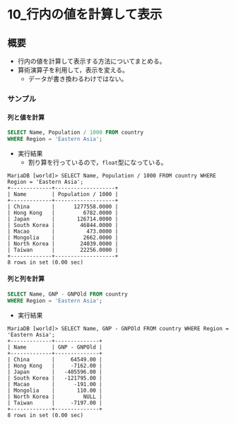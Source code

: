 10\_行内の値を計算して表示
===

## 概要

- 行内の値を計算して表示する方法についてまとめる。
- 算術演算子を利用して，表示を変える。
  - データが書き換わるわけではない。

### サンプル

#### 列と値を計算

```SQL
SELECT Name, Population / 1000 FROM country 
WHERE Region = 'Eastern Asia';
```

- 実行結果
  - 割り算を行っているので，`float`型になっている。

```
MariaDB [world]> SELECT Name, Population / 1000 FROM country WHERE Region = 'Eastern Asia';
+-------------+-------------------+
| Name        | Population / 1000 |
+-------------+-------------------+
| China       |      1277558.0000 |
| Hong Kong   |         6782.0000 |
| Japan       |       126714.0000 |
| South Korea |        46844.0000 |
| Macao       |          473.0000 |
| Mongolia    |         2662.0000 |
| North Korea |        24039.0000 |
| Taiwan      |        22256.0000 |
+-------------+-------------------+
8 rows in set (0.00 sec)
```

#### 列と列を計算

```SQL
SELECT Name, GNP - GNPOld FROM country 
WHERE Region = 'Eastern Asia';
```

- 実行結果

```
MariaDB [world]> SELECT Name, GNP - GNPOld FROM country WHERE Region = 'Eastern Asia';
+-------------+--------------+
| Name        | GNP - GNPOld |
+-------------+--------------+
| China       |     64549.00 |
| Hong Kong   |     -7162.00 |
| Japan       |   -405596.00 |
| South Korea |   -121795.00 |
| Macao       |      -191.00 |
| Mongolia    |       110.00 |
| North Korea |         NULL |
| Taiwan      |     -7197.00 |
+-------------+--------------+
8 rows in set (0.00 sec)
```
